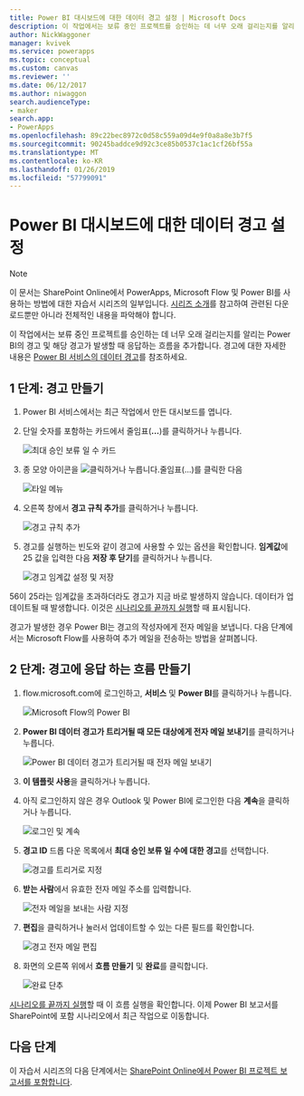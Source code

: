 ```yaml
---
title: Power BI 대시보드에 대한 데이터 경고 설정 | Microsoft Docs
description: 이 작업에서는 보류 중인 프로젝트를 승인하는 데 너무 오래 걸리는지를 알리는 Power BI의 경고 및 해당 경고가 발생할 때 응답하는 흐름을 추가합니다.
author: NickWaggoner
manager: kvivek
ms.service: powerapps
ms.topic: conceptual
ms.custom: canvas
ms.reviewer: ''
ms.date: 06/12/2017
ms.author: niwaggon
search.audienceType:
- maker
search.app:
- PowerApps
ms.openlocfilehash: 89c22bec8972c0d58c559a09d4e9f0a8a8e3b7f5
ms.sourcegitcommit: 90245baddce9d92c3ce85b0537c1ac1cf26bf55a
ms.translationtype: MT
ms.contentlocale: ko-KR
ms.lasthandoff: 01/26/2019
ms.locfileid: "57799091"
---
```

# <a name="set-up-data-alerts-for-the-power-bi-dashboard"></a>Power BI 대시보드에 대한 데이터 경고 설정
> [!NOTE]
> 이 문서는 SharePoint Online에서 PowerApps, Microsoft Flow 및 Power BI를 사용하는 방법에 대한 자습서 시리즈의 일부입니다. [시리즈 소개](sharepoint-scenario-intro.md)를 참고하여 관련된 다운로드뿐만 아니라 전체적인 내용을 파악해야 합니다.

이 작업에서는 보류 중인 프로젝트를 승인하는 데 너무 오래 걸리는지를 알리는 Power BI의 경고 및 해당 경고가 발생할 때 응답하는 흐름을 추가합니다. 경고에 대한 자세한 내용은 [Power BI 서비스의 데이터 경고](https://docs.microsoft.com/power-bi/service-set-data-alerts)를 참조하세요.

## <a name="step-1-create-an-alert"></a>1 단계: 경고 만들기
1. Power BI 서비스에서는 최근 작업에서 만든 대시보드를 엽니다.
2. 단일 숫자를 포함하는 카드에서 줄임표(**...**)를 클릭하거나 누릅니다.
   
    ![최대 승인 보류 일 수 카드](./media/sharepoint-scenario-alerts-flow/07-01-01-tile-ellipsis.png)
3. 종 모양 아이콘을 ![클릭하거나 누릅니다.](./media/sharepoint-scenario-alerts-flow/icon-bell.png)줄임표(...)를 클릭한 다음
   
    ![타일 메뉴](./media/sharepoint-scenario-alerts-flow/07-01-02-tile-bell.png)
4. 오른쪽 창에서 **경고 규칙 추가**를 클릭하거나 누릅니다.
   
    ![경고 규칙 추가](./media/sharepoint-scenario-alerts-flow/07-01-03-add-alert.png)
5. 경고를 실행하는 빈도와 같이 경고에 사용할 수 있는 옵션을 확인합니다. **임계값**에 25 값을 입력한 다음 **저장 후 닫기**를 클릭하거나 누릅니다.
   
    ![경고 임계값 설정 및 저장](./media/sharepoint-scenario-alerts-flow/07-01-04-save-alert.png)

56이 25라는 임계값을 초과하더라도 경고가 지금 바로 발생하지 않습니다. 데이터가 업데이트될 때 발생합니다. 이것은 [시나리오를 끝까지 실행](sharepoint-scenario-summary.md)할 때 표시됩니다.

경고가 발생한 경우 Power BI는 경고의 작성자에게 전자 메일을 보냅니다. 다음 단계에서는 Microsoft Flow를 사용하여 추가 메일을 전송하는 방법을 살펴봅니다.

## <a name="step-2-create-a-flow-that-responds-to-the-alert"></a>2 단계: 경고에 응답 하는 흐름 만들기
1. flow.microsoft.com에 로그인하고, **서비스** 및 **Power BI**를 클릭하거나 누릅니다.
   
    ![Microsoft Flow의 Power BI](./media/sharepoint-scenario-alerts-flow/07-01-05-power-bi.png)
2. **Power BI 데이터 경고가 트리거될 때 모든 대상에게 전자 메일 보내기**를 클릭하거나 누릅니다.
   
    ![Power BI 데이터 경고가 트리거될 때 전자 메일 보내기](./media/sharepoint-scenario-alerts-flow/07-01-06-alert-flow.png)
3. **이 템플릿 사용**을 클릭하거나 누릅니다.
4. 아직 로그인하지 않은 경우 Outlook 및 Power BI에 로그인한 다음 **계속**을 클릭하거나 누릅니다.
   
    ![로그인 및 계속](./media/sharepoint-scenario-alerts-flow/07-01-08-continue.png)
5. **경고 ID** 드롭 다운 목록에서 **최대 승인 보류 일 수에 대한 경고**를 선택합니다.
   
    ![경고를 트리거로 지정](./media/sharepoint-scenario-alerts-flow/07-01-09-choose-alert.png)
6. **받는 사람**에서 유효한 전자 메일 주소를 입력합니다.
   
    ![전자 메일을 보내는 사람 지정](./media/sharepoint-scenario-alerts-flow/07-01-10-choose-email.png)
7. **편집**을 클릭하거나 눌러서 업데이트할 수 있는 다른 필드를 확인합니다.
   
    ![경고 전자 메일 편집](./media/sharepoint-scenario-alerts-flow/07-01-11-email-full.png)
8. 화면의 오른쪽 위에서 **흐름 만들기** 및 **완료**를 클릭합니다.
   
    ![완료 단추](./media/sharepoint-scenario-alerts-flow/07-01-12-done.png)

[시나리오를 끝까지 실행](sharepoint-scenario-summary.md)할 때 이 흐름 실행을 확인합니다. 이제 Power BI 보고서를 SharePoint에 포함 시나리오에서 최근 작업으로 이동합니다.

## <a name="next-steps"></a>다음 단계
이 자습서 시리즈의 다음 단계에서는 [SharePoint Online에서 Power BI 프로젝트 보고서를 포함합니다](sharepoint-scenario-embed-report.md).

